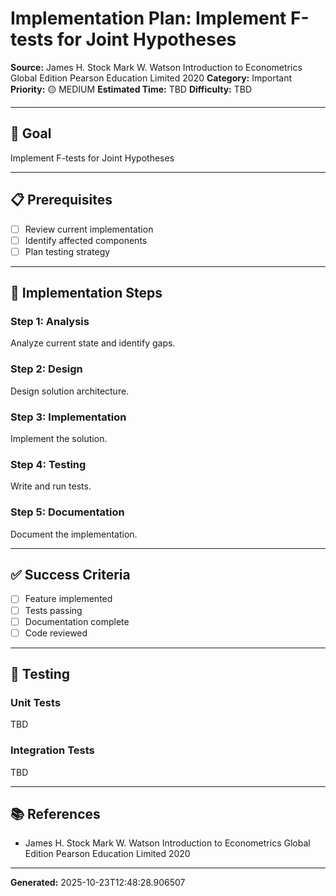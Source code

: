 # Implementation Plan: Implement F-tests for Joint Hypotheses

**Source:** James H. Stock Mark W. Watson Introduction to Econometrics Global Edition Pearson Education Limited 2020
**Category:** Important
**Priority:** 🟡 MEDIUM
**Estimated Time:** TBD
**Difficulty:** TBD

---

## 🎯 Goal

Implement F-tests for Joint Hypotheses

---

## 📋 Prerequisites

- [ ] Review current implementation
- [ ] Identify affected components
- [ ] Plan testing strategy

---

## 🔧 Implementation Steps

### Step 1: Analysis

Analyze current state and identify gaps.

### Step 2: Design

Design solution architecture.

### Step 3: Implementation

Implement the solution.

### Step 4: Testing

Write and run tests.

### Step 5: Documentation

Document the implementation.

---

## ✅ Success Criteria

- [ ] Feature implemented
- [ ] Tests passing
- [ ] Documentation complete
- [ ] Code reviewed

---

## 🧪 Testing

### Unit Tests

TBD

### Integration Tests

TBD

---

## 📚 References

- James H. Stock Mark W. Watson Introduction to Econometrics Global Edition Pearson Education Limited 2020

---

**Generated:** 2025-10-23T12:48:28.906507
